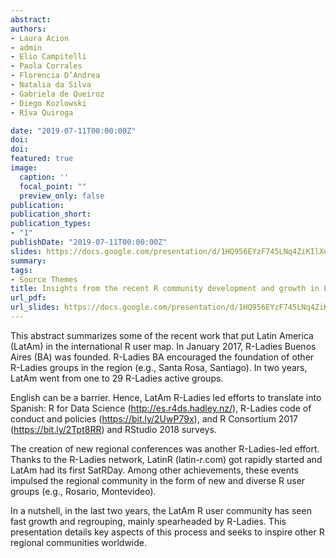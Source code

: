 ```yaml
---
abstract: 
authors:
- Laura Acion
- admin
- Elio Campitelli
- Paola Corrales
- Florencia D’Andrea
- Natalia da Silva
- Gabriela de Queiroz
- Diego Kozlowski
- Riva Quiroga

date: "2019-07-11T00:00:00Z"
doi:
doi: 
featured: true
image:
  caption: ''
  focal_point: ""
  preview_only: false
publication: 
publication_short: 
publication_types:
- "1"
publishDate: "2019-07-11T00:00:00Z"
slides: https://docs.google.com/presentation/d/1HQ956EYzF745LNq4ZiKIlXeH32PmTD7sNhURZxFzi-U/edit?usp=sharing
summary: 
tags:
- Source Themes
title: Insights from the recent R community development and growth in Latin America
url_pdf: 
url_slides: https://docs.google.com/presentation/d/1HQ956EYzF745LNq4ZiKIlXeH32PmTD7sNhURZxFzi-U/edit?usp=sharing
---
```



This abstract summarizes some of the recent work that put Latin America (LatAm) in the international R user map. In January 2017, R-Ladies Buenos Aires (BA) was founded. R-Ladies BA encouraged the foundation of other R-Ladies groups in the region (e.g., Santa Rosa, Santiago). In two years, LatAm went from one to 29 R-Ladies active groups.

English can be a barrier. Hence, LatAm R-Ladies led efforts to translate into Spanish: R for Data Science (http://es.r4ds.hadley.nz/), R-Ladies code of conduct and policies (https://bit.ly/2UwP79x), and R Consortium 2017 (https://bit.ly/2Tpt8RR) and RStudio 2018 surveys.

The creation of new regional conferences was another R-Ladies-led effort. Thanks to the R-Ladies network, LatinR (latin-r.com) got rapidly started and LatAm had its first SatRDay. Among other achievements, these events impulsed the regional community in the form of new and diverse R user groups (e.g., Rosario, Montevideo).

In a nutshell, in the last two years, the LatAm R user community has seen fast growth and regrouping, mainly spearheaded by R-Ladies. This presentation details key aspects of this process and seeks to inspire other R regional communities worldwide.

